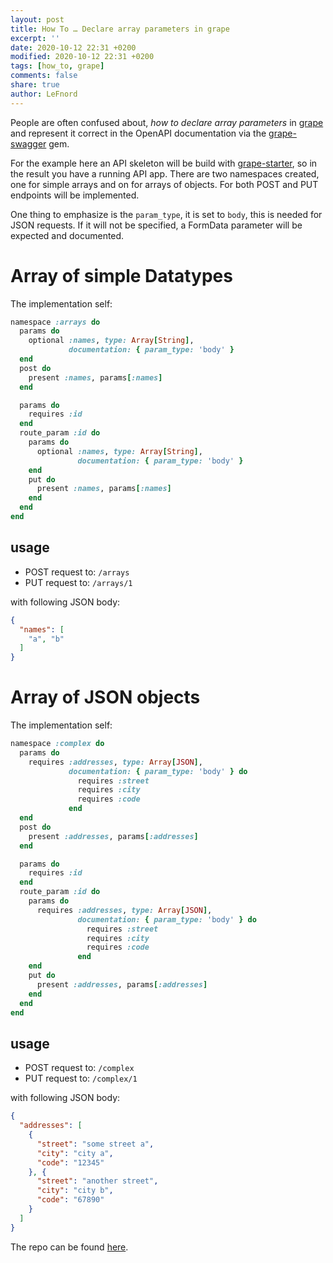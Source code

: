 ```yaml
---
layout: post
title: How To … Declare array parameters in grape
excerpt: ''
date: 2020-10-12 22:31 +0200
modified: 2020-10-12 22:31 +0200
tags: [how_to, grape]
comments: false
share: true
author: LeFnord
---
```


People are often confused about, *how to declare array parameters* in [grape](https://github.com/ruby-grape/grape) and represent it correct in the OpenAPI documentation via the [grape-swagger](https://github.com/ruby-grape/grape-swagger) gem.

For the example here an API skeleton will be build with [grape-starter](https://github.com/LeFnord/grape-starter), so in the result you have a running API app. There are two namespaces created, one for simple arrays and on for arrays of objects. For both POST and PUT endpoints will be implemented.

One thing to emphasize is the `param_type`, it is set to `body`, this is needed for JSON requests. If it will not be specified, a FormData parameter will be expected and documented.

# Array of simple Datatypes

The implementation self:


```ruby
namespace :arrays do
  params do
    optional :names, type: Array[String],
             documentation: { param_type: 'body' }
  end
  post do
    present :names, params[:names]
  end

  params do
    requires :id
  end
  route_param :id do
    params do
      optional :names, type: Array[String],
               documentation: { param_type: 'body' }
    end
    put do
      present :names, params[:names]
    end
  end
end
```

## usage

- POST request to: `/arrays`
- PUT request to: `/arrays/1`

with following JSON body:

```json
{
  "names": [
    "a", "b"
  ]
}
```


# Array of JSON objects

The implementation self:

```ruby
namespace :complex do
  params do
    requires :addresses, type: Array[JSON],
             documentation: { param_type: 'body' } do
               requires :street
               requires :city
               requires :code
             end
  end
  post do
    present :addresses, params[:addresses]
  end

  params do
    requires :id
  end
  route_param :id do
    params do
      requires :addresses, type: Array[JSON],
               documentation: { param_type: 'body' } do
                 requires :street
                 requires :city
                 requires :code
               end
    end
    put do
      present :addresses, params[:addresses]
    end
  end
end
```

## usage

- POST request to: `/complex`
- PUT request to: `/complex/1`

with following JSON body:

```json
{
  "addresses": [
    {
      "street": "some street a",
      "city": "city a",
      "code": "12345"
    }, {
      "street": "another street",
      "city": "city b",
      "code": "67890"
    }
  ]
}
```

The repo can be found [here](https://github.com/LeFnord/grape-arrays).
